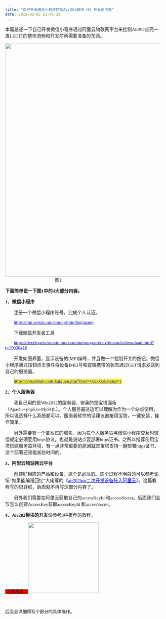 ```yaml
---
title: "自己开发微信小程序控制Air202模块（0）开发前准备"
date: 2019-03-05 21:45:29
---
```


<p class="MsoNormal"><span style="mso-spacerun:'yes';font-family:宋体;mso-ascii-font-family:Calibri;mso-hansi-font-family:Calibri;mso-bidi-font-family:'Times New Roman';font-size:11.0000pt;mso-font-kerning:1.0000pt;"><font face="宋体">本篇总述一下自己开发微信小程序通过阿里云物联网平台来控制</font>Air202<font face="宋体">点亮一盏</font><font face="Calibri">LED</font><font face="宋体">灯的整体流程和开发前所需要准备的东西。</font></span>&nbsp;&nbsp;</p><p class="MsoNormal"><img src="http://oldask.openluat.com/image/show/attachments-2019-03-lKIVlZuy5c7e7adb04e06.PNG" class="img-responsive" style="width: 756px;"><span style="text-align: center; font-family: 宋体; font-size: 11pt;"><font face="宋体">&nbsp; &nbsp; &nbsp; &nbsp; &nbsp; &nbsp; &nbsp; &nbsp; &nbsp; &nbsp; &nbsp; &nbsp; &nbsp; &nbsp; &nbsp; &nbsp; &nbsp; &nbsp; &nbsp; &nbsp; &nbsp; &nbsp; 图</font></span><span style="text-align: center; font-family: 宋体; font-size: 11pt;">1</span></p><p class="MsoNormal"><span style="mso-spacerun:'yes';font-family:宋体;mso-ascii-font-family:Calibri;mso-hansi-font-family:Calibri;mso-bidi-font-family:'Times New Roman';font-size:11.0000pt;mso-font-kerning:1.0000pt;"><b><font face="宋体">下面简单说一下图</font>1<font face="宋体">中的</font><font face="Calibri">4</font><font face="宋体">大部分内容。</font></b></span><span style="mso-spacerun:'yes';font-family:宋体;mso-ascii-font-family:Calibri;mso-hansi-font-family:Calibri;mso-bidi-font-family:'Times New Roman';font-size:11.0000pt;mso-font-kerning:1.0000pt;"><o:p></o:p></span></p><p class="MsoNormal"><!--[if !supportLists]--><b><span style="font-family:宋体;mso-ascii-font-family:Calibri;mso-hansi-font-family:Calibri;mso-bidi-font-family:'Times New Roman';font-size:11.0000pt;mso-font-kerning:1.0000pt;">1、</span><!--[endif]--><span style="mso-spacerun:'yes';font-family:宋体;mso-ascii-font-family:Calibri;mso-hansi-font-family:Calibri;mso-bidi-font-family:'Times New Roman';font-size:11.0000pt;mso-font-kerning:1.0000pt;"><font face="宋体">微信小程序</font></span></b><span style="mso-spacerun:'yes';font-family:宋体;mso-ascii-font-family:Calibri;mso-hansi-font-family:Calibri;mso-bidi-font-family:'Times New Roman';font-size:11.0000pt;mso-font-kerning:1.0000pt;"><o:p></o:p></span></p><p class="MsoNormal" style="text-indent:21.0000pt;mso-char-indent-count:0.0000;"><span style="mso-spacerun:'yes';font-family:宋体;mso-ascii-font-family:Calibri;mso-hansi-font-family:Calibri;mso-bidi-font-family:'Times New Roman';font-size:11.0000pt;mso-font-kerning:1.0000pt;"><font face="宋体">注册一个微信小程序账号，完成个人认证。</font></span><span style="mso-spacerun:'yes';font-family:宋体;mso-ascii-font-family:Calibri;mso-hansi-font-family:Calibri;mso-bidi-font-family:'Times New Roman';font-size:11.0000pt;mso-font-kerning:1.0000pt;"><o:p></o:p></span></p><p class="MsoNormal" style="text-indent:21.0000pt;mso-char-indent-count:0.0000;"><a href="https://mp.weixin.qq.com/cgi-bin/loginpage"><u><span class="15" style="font-family: 宋体; color: rgb(0, 0, 255); font-size: 11pt;">https://mp.weixin.qq.com/cgi-bin/loginpage</span></u></a><span style="mso-spacerun:'yes';font-family:宋体;mso-ascii-font-family:Calibri;mso-hansi-font-family:Calibri;mso-bidi-font-family:'Times New Roman';font-size:11.0000pt;mso-font-kerning:1.0000pt;"><o:p></o:p></span></p><p class="MsoNormal" style="text-indent:21.0000pt;mso-char-indent-count:0.0000;"><span style="mso-spacerun:'yes';font-family:宋体;mso-ascii-font-family:Calibri;mso-hansi-font-family:Calibri;mso-bidi-font-family:'Times New Roman';font-size:11.0000pt;mso-font-kerning:1.0000pt;"><font face="宋体">下载微信开发者工具</font></span><span style="mso-spacerun:'yes';font-family:宋体;mso-ascii-font-family:Calibri;mso-hansi-font-family:Calibri;mso-bidi-font-family:'Times New Roman';font-size:11.0000pt;mso-font-kerning:1.0000pt;"><o:p></o:p></span></p><p class="MsoNormal" style="text-indent:21.0000pt;mso-char-indent-count:0.0000;"><a href="https://developers.weixin.qq.com/miniprogram/dev/devtools/download.html?t=19030416"><u><span class="15" style="font-family: 宋体; color: rgb(0, 0, 255); font-size: 11pt;">https://developers.weixin.qq.com/miniprogram/dev/devtools/download.html?t=19030416</span></u></a><span style="mso-spacerun:'yes';font-family:宋体;mso-ascii-font-family:Calibri;mso-hansi-font-family:Calibri;mso-bidi-font-family:'Times New Roman';font-size:11.0000pt;mso-font-kerning:1.0000pt;"><o:p></o:p></span></p><p class="MsoNormal" style="text-indent:21.0000pt;mso-char-indent-count:0.0000;"><span style="mso-spacerun:'yes';font-family:宋体;mso-ascii-font-family:Calibri;mso-hansi-font-family:Calibri;mso-bidi-font-family:'Times New Roman';font-size:11.0000pt;mso-font-kerning:1.0000pt;"><font face="宋体">开发如图界面，显示设备的</font>IMEI<font face="宋体">编号，并且做一个控制开关的按钮。微信小程序通过按钮点击事件将设备</font><font face="Calibri">IMEI</font><font face="宋体">号和按钮携带的状态通过</font><font face="Calibri">GET</font><font face="宋体">请求发送到自己的服务器。</font></span><span style="mso-spacerun:'yes';font-family:宋体;mso-ascii-font-family:Calibri;mso-hansi-font-family:Calibri;mso-bidi-font-family:'Times New Roman';font-size:11.0000pt;mso-font-kerning:1.0000pt;"><o:p></o:p></span></p><p class="MsoNormal" style="text-indent:21.0000pt;mso-char-indent-count:0.0000;"><a href="https://youadmin.com/kaiguan.php?imei=xxxxxx&amp;status=1"><span class="15" style="mso-spacerun:'yes';font-family:宋体;color:rgb(0,0,255);font-size:11.0000pt;background:rgb(255,255,0);mso-highlight:rgb(255,255,0);">https://youadmin.com/kaiguan.php?imei=xxxxxx&amp;status=1</span></a><span style="mso-spacerun:'yes';font-family:宋体;mso-ascii-font-family:Calibri;mso-hansi-font-family:Calibri;mso-bidi-font-family:'Times New Roman';font-size:11.0000pt;mso-font-kerning:1.0000pt;background:rgb(255,255,0);mso-highlight:rgb(255,255,0);"><o:p></o:p></span></p><p class="MsoNormal" style="margin-left:0.0000pt;mso-para-margin-left:0.0000gd;text-indent:0.0000pt;mso-char-indent-count:0.0000;mso-list:l0 level1 lfo1;"><!--[if !supportLists]--><b><span style="font-family:宋体;mso-ascii-font-family:Calibri;mso-hansi-font-family:Calibri;mso-bidi-font-family:'Times New Roman';font-size:11.0000pt;mso-font-kerning:1.0000pt;">2、</span><!--[endif]--><span style="mso-spacerun:'yes';font-family:宋体;mso-ascii-font-family:Calibri;mso-hansi-font-family:Calibri;mso-bidi-font-family:'Times New Roman';font-size:11.0000pt;mso-font-kerning:1.0000pt;"><font face="宋体">个人服务器</font></span></b><span style="mso-spacerun:'yes';font-family:宋体;mso-ascii-font-family:Calibri;mso-hansi-font-family:Calibri;mso-bidi-font-family:'Times New Roman';font-size:11.0000pt;mso-font-kerning:1.0000pt;"><o:p></o:p></span></p><p class="MsoNormal" style="mso-para-margin-left:0.0000gd;text-indent:21.0000pt;mso-char-indent-count:0.0000;"><span style="mso-spacerun:'yes';font-family:宋体;mso-ascii-font-family:Calibri;mso-hansi-font-family:Calibri;mso-bidi-font-family:'Times New Roman';font-size:11.0000pt;mso-font-kerning:1.0000pt;"><font face="宋体">我自己用的是</font>Win2012<font face="宋体">的服务器，安装的是宝塔面板（</font><font face="Calibri">Apache+php5.6+MySQL</font><font face="宋体">）。个人服务器这边可以理解为作为一个站点使用，所以说选择什么系统都可以。服务器软件的话建议直接用宝塔，一键安装，操作简单。</font></span><span style="mso-spacerun:'yes';font-family:宋体;mso-ascii-font-family:Calibri;mso-hansi-font-family:Calibri;mso-bidi-font-family:'Times New Roman';font-size:11.0000pt;mso-font-kerning:1.0000pt;"><o:p></o:p></span></p><p class="MsoNormal" style="mso-para-margin-left:0.0000gd;text-indent:21.0000pt;mso-char-indent-count:0.0000;"><span style="mso-spacerun:'yes';font-family:宋体;mso-ascii-font-family:Calibri;mso-hansi-font-family:Calibri;mso-bidi-font-family:'Times New Roman';font-size:11.0000pt;mso-font-kerning:1.0000pt;"><font face="宋体">另外需要有一个备案过的域名，因为在个人服务器与微信小程序交互时微信规定必须要用</font>https<font face="宋体">协议。也就是说站点要部署</font><font face="Calibri">https</font><font face="宋体">证书。之所以推荐使用宝塔搭建服务器环境，有一点非常重要的原因就是宝塔支持一键部署</font><font face="Calibri">https</font><font face="宋体">证书，这个部署还是能省些时间的。</font></span><span style="mso-spacerun:'yes';font-family:宋体;mso-ascii-font-family:Calibri;mso-hansi-font-family:Calibri;mso-bidi-font-family:'Times New Roman';font-size:11.0000pt;mso-font-kerning:1.0000pt;"><o:p></o:p></span></p><p class="MsoNormal" style="margin-left:0.0000pt;mso-para-margin-left:0.0000gd;text-indent:0.0000pt;mso-char-indent-count:0.0000;mso-list:l0 level1 lfo1;"><!--[if !supportLists]--><b><span style="font-family:宋体;mso-ascii-font-family:Calibri;mso-hansi-font-family:Calibri;mso-bidi-font-family:'Times New Roman';font-size:11.0000pt;mso-font-kerning:1.0000pt;">3、</span><!--[endif]--><span style="mso-spacerun:'yes';font-family:宋体;mso-ascii-font-family:Calibri;mso-hansi-font-family:Calibri;mso-bidi-font-family:'Times New Roman';font-size:11.0000pt;mso-font-kerning:1.0000pt;"><font face="宋体">阿里云物联网云平台</font></span></b><span style="mso-spacerun:'yes';font-family:宋体;mso-ascii-font-family:Calibri;mso-hansi-font-family:Calibri;mso-bidi-font-family:'Times New Roman';font-size:11.0000pt;mso-font-kerning:1.0000pt;"><o:p></o:p></span></p><p class="MsoNormal" style="mso-para-margin-left:0.0000gd;text-indent:21.0000pt;mso-char-indent-count:0.0000;"><span style="mso-spacerun:'yes';font-family:宋体;mso-ascii-font-family:Calibri;mso-hansi-font-family:Calibri;mso-bidi-font-family:'Times New Roman';font-size:11.0000pt;mso-font-kerning:1.0000pt;"><font face="宋体">创建好相应的产品和设备，这个是必须的。这个过程不明白的可以参考论坛</font>“如果能编程回忆”大佬写的《</span><a href="http://oldask.openluat.com/people/373"><u><span class="15" style="font-family: 宋体; color: rgb(0, 0, 255); font-size: 11pt;">air202luat<font face="宋体">二次开发设备接入阿里云</font></span></u></a><span style="mso-spacerun:'yes';font-family:宋体;mso-ascii-font-family:Calibri;mso-hansi-font-family:Calibri;mso-bidi-font-family:'Times New Roman';font-size:11.0000pt;mso-font-kerning:1.0000pt;"><font face="宋体">》。这篇教程写的很详细，后面就不再写这部分内容了。</font></span><span style="mso-spacerun:'yes';font-family:宋体;mso-ascii-font-family:Calibri;mso-hansi-font-family:Calibri;mso-bidi-font-family:'Times New Roman';font-size:11.0000pt;mso-font-kerning:1.0000pt;"><o:p></o:p></span></p><p class="MsoNormal" style="mso-para-margin-left:0.0000gd;text-indent:21.0000pt;mso-char-indent-count:0.0000;"><span style="mso-spacerun:'yes';font-family:宋体;mso-ascii-font-family:Calibri;mso-hansi-font-family:Calibri;mso-bidi-font-family:'Times New Roman';font-size:11.0000pt;mso-font-kerning:1.0000pt;"><font face="宋体">另外我们需要在阿里云获取自己的</font>accessKeyId <font face="宋体">和</font><font face="Calibri">accessSecret</font><font face="宋体">。后面我们会写怎么创建</font><font face="Calibri">AccessKey</font><font face="宋体">获取</font><font face="Calibri">accessKeyId </font><font face="宋体">和</font><font face="Calibri">accessSecret</font><font face="宋体">。</font></span><span style="mso-spacerun:'yes';font-family:宋体;mso-ascii-font-family:Calibri;mso-hansi-font-family:Calibri;mso-bidi-font-family:'Times New Roman';font-size:11.0000pt;mso-font-kerning:1.0000pt;"><o:p></o:p></span></p><p class="MsoNormal" style="margin-left:0.0000pt;mso-para-margin-left:0.0000gd;text-indent:0.0000pt;mso-char-indent-count:0.0000;mso-list:l0 level1 lfo1;"><!--[if !supportLists]--><b><span style="font-family:宋体;mso-ascii-font-family:Calibri;mso-hansi-font-family:Calibri;mso-bidi-font-family:'Times New Roman';font-size:11.0000pt;mso-font-kerning:1.0000pt;">4、</span><!--[endif]--><span style="mso-spacerun:'yes';font-family:宋体;mso-ascii-font-family:Calibri;mso-hansi-font-family:Calibri;mso-bidi-font-family:'Times New Roman';font-size:11.0000pt;mso-font-kerning:1.0000pt;">Air202<font face="宋体">模块的开发</font></span></b><font face="宋体" style="font-family: 宋体; font-size: 11pt; text-indent: 21pt;">议参考</font><span style="font-family: 宋体; font-size: 11pt; text-indent: 21pt;">3</span><font face="宋体" style="font-family: 宋体; font-size: 11pt; text-indent: 21pt;">中推荐的教程。</font></p><p class="MsoNormal"><span style="font-family: 宋体; font-size: 10.5pt; background-color: rgb(255, 0, 0);"><o:p style="">&nbsp;准备清单：</o:p></span><img src="http://oldask.openluat.com/image/show/attachments-2019-03-9MLEvH795c7e7b28b7817.PNG" class="img-responsive" style="width: 229.5px;"></p><p class="MsoNormal"><br></p><p class="MsoNormal">后面会详细得写个部分的具体操作。</p>
